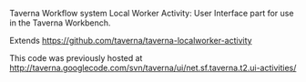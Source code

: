 Taverna Workflow system Local Worker Activity: User Interface part for use in the Taverna Workbench.

Extends https://github.com/taverna/taverna-localworker-activity

This code was previously hosted at http://taverna.googlecode.com/svn/taverna/ui/net.sf.taverna.t2.ui-activities/